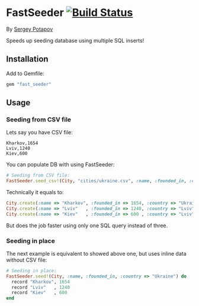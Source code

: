 # FastSeeder [![Build Status](https://secure.travis-ci.org/smartdict/smartdict-core.png)](http://travis-ci.org/greyblake/fast_seeder)

By [Sergey Potapov](https://github.com/greyblake)

Speeds up seeding database using multiple SQL inserts!

## Installation

Add to Gemfile:

```ruby Gemfile
gem "fast_seeder"
```


## Usage

### Seeding from CSV file

Lets say you have CSV file:

```csv db/seeds/cities/ukraine.csv
Kharkov,1654
Lviv,1240
Kiev,600
```

You can populate DB with using FastSeeder:

```ruby db/seeds.rb
# Seeding from CSV file:
FastSeeder.seed_csv!(City, "cities/ukraine.csv", :name, :founded_in, :country => "Ukraine")
```

Technically it equals to:

```ruby
City.create(:name => "Kharkov", :founded_in => 1654, :country => "Ukraine")
City.create(:name => "Lviv"   , :founded_in => 1240, :country => "Lviv")
City.create(:name => "Kiev"   , :founded_in => 600 , :country => "Lviv")
```

But does the job faster using only one SQL query instead of three.

### Seeding in place

The next example is equivalent to showed above one, but uses inline data
without CSV file:

```ruby
# Seeding in place:
FastSeeder.seed!(City, :name, :founded_in, :country => "Ukraine") do
  record "Kharkov", 1654
  record "Lviv"   , 1240
  record "Kiev"   , 600
end
```
